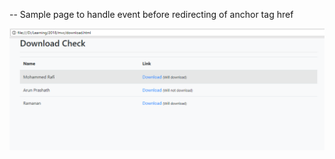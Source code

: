 -- Sample page to handle event before redirecting of anchor tag href

<img src="https://github.com/MohammedDeveloper/HandlerBeforeRedirect/blob/master/demo.png" />